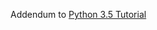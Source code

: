 Addendum to [Python 3.5 Tutorial](https://drive.google.com/open?id=1B8IvfcO7Gt_lXT6a-Bbvpqe4BXi5SW4U)
